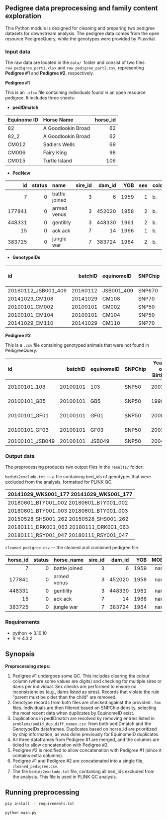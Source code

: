 ## **Pedigree data preprocessing and family content exploration**

This Python module is designed for cleaning and preparing two pedigree datasets for downstream analysis. The pedigree data comes from the open resource PedigreeQuery, while the genotypes were provided by Plusvital.

### Input data

The raw data are located in the `data/ `folder and consist of two files: `raw_pedigree_part1.xlsx` and `raw_pedigree_part2.csv`, representing **Pedigree #1**  and **Pedigree #2**, respectively.

**Pedigree #1**

This is an `.xlsx` file containing individuals found in an open resource pedigree. It includes three sheets:

* **pedIDmatch**

| Equinome ID | Horse Name         | horse_id |
| :---------- | :----------------- | -------: |
| 82          | A Goodlookin Broad |       62 |
| 82_2        | A Goodlookin Broad |       62 |
| CM012       | Sadlers Wells      |       69 |
| CM006       | Fairy King         |       98 |
| CM015       | Turtle Island      |      106 |

* **PedNew**

|     id | status | name          | sire_id | dam_id |  YOB | sex | colour | COB |
| -----: | -----: | :------------ | ------: | -----: | ---: | --: | :----- | :-- |
|      7 |      0 | battle joined |       3 |      6 | 1959 |   1 | b.     | USA |
| 177841 |      0 | armed venus   |       3 | 452020 | 1958 |   2 | b.     | USA |
| 448331 |      0 | gentility     |       3 | 448330 | 1961 |   2 | b.     | USA |
|     15 |      0 | ack ack       |       7 |     14 | 1966 |   1 | b.     | USA |
| 383725 |      0 | jungle war    |       7 | 383724 | 1964 |   2 | b.     | USA |

* **GenotypeIDs**

| id                  |  batchID | equinomeID | SNPChip | Year of Birth | Country Reported | sex    |
| :------------------ | -------: | :--------- | :------ | ------------: | :--------------- | :----- |
| 20160112_JSB001_409 | 20160112 | JSB001_409 | SNP670  |          1971 | Ireland          | Female |
| 20141029_CM108      | 20141029 | CM108      | SNP70   |          1973 | Ireland          | Female |
| 20100101_CM002      | 20100101 | CM002      | SNP50   |          1974 | Ireland          | Male   |
| 20100101_CM104      | 20100101 | CM104      | SNP50   |          1975 | Ireland          | Female |
| 20141029_CM110      | 20141029 | CM110      | SNP70   |          1976 | Ireland          | Female |

**Pedigree #2**

This is a `.csv` file containing genotyped animals that were not found in PedigreeQuery.

| id              |  batchID | equinomeID | SNPChip | Year of Birth | sex    | Country Reported | Horse Name      | Sire          | Dam           | Month of Birth | Country of Birth |
| :-------------- | -------: | :--------- | :------ | ------------: | :----- | :--------------- | :-------------- | :------------ | :------------ | :------------- | :--------------- |
| 20100101_103    | 20100101 | 103        | SNP50   |          2003 | Male   | New Zealand      | Condesire       | Traditionally | Fine Feather  | September      | New Zealand      |
| 20100101_GB5    | 20100101 | GB5        | SNP50   |          1999 | Female | Ireland          | Susan Glen      | Sacrament     | SanvacGlen    | May            | Ireland          |
| 20100101_GF01   | 20100101 | GF01       | SNP50   |          2000 | Male   | Ireland          | Rossmore Castle | WitnessBox    | LatinQuarter  | June           | Ireland          |
| 20100101_GF03   | 20100101 | GF03       | SNP50   |          2003 | Male   | Ireland          | Radiator Rooney | Elnadim       | QueenofTheMay | April          | Ireland          |
| 20100101_JSB049 | 20100101 | JSB049     | SNP50   |          2004 | Female | Ireland          | Ambereen        | Lils Boy      | Aeraiocht     | February       | Ireland          |

### Output data

The preprocessing produces two output files in the `results/` folder:

`bedids2exclude.txt` **—** a file containing bed_ids of genotypes that were excluded from the analysis, formatted for PLINK QC.

| 20141029_WKS001_177 20141029_WKS001_177 |
| -------------------------------------- |
| 20180601_BTY001_002 20180601_BTY001_002 |
| 20180601_BTY001_003 20180601_BTY001_003 |
| 20150528_SHS001_262 20150528_SHS001_262 |
| 20180111_DRK001_063 20180111_DRK001_063 |
| 20180111_RSY001_047 20180111_RSY001_047 |

`cleaned_pedigree.csv` — the cleaned and combined pedigree file.

| horse_id | status | horse_name    | sire_id | dam_id |  YOB | MOB | sex | colour | COB | equinome_id | bed_id | batch | snp_chip | country_reported | genotyped |
| -------: | -----: | :------------ | ------: | -----: | ---: | --: | --: | :----- | :-- | ----------: | -----: | ----: | -------: | ---------------: | :-------- |
|        7 |      0 | battle joined |       3 |      6 | 1959 | nan |   1 | b.     | USA |         nan |    nan |   nan |      nan |              nan | False     |
|   177841 |      0 | armed venus   |       3 | 452020 | 1958 | nan |   2 | b.     | USA |         nan |    nan |   nan |      nan |              nan | False     |
|   448331 |      0 | gentility     |       3 | 448330 | 1961 | nan |   2 | b.     | USA |         nan |    nan |   nan |      nan |              nan | False     |
|       15 |      0 | ack ack       |       7 |     14 | 1966 | nan |   1 | b.     | USA |         nan |    nan |   nan |      nan |              nan | False     |
|   383725 |      0 | jungle war    |       7 | 383724 | 1964 | nan |   2 | b.     | USA |         nan |    nan |   nan |      nan |              nan | False     |

### **Requirements**

* python => 3.10.10
* R => 4.3.2

## Synopsis

**Preprocessing steps:**

1) Pedigree #1 undergoes some QC. This includes clearing the colour column (where some values are digits) and checking for multiple sires or dams per individual. Sex checks are performed to ensure no inconsistencies (e.g., dams listed as sires). Records that violate the rule "parent must be older than the child" are removed.
2) Genotype records from both files are checked against the provided `.fam` files. Individuals are then filtered based on SNPChip density, selecting the most recent data when duplicates by EquinomeID exist.
3) Duplications in pedIDmatch are resolved by removing entries listed in `problems/pedid_dup_diff_names.csv `from both pedIDmatch and the GenotypeIDs dataframes. Duplicates based on horse_id are prioritized by chip information, as was done previously for EquinomeID duplicates.
4) All three dataframes from Pedigree #1 are merged, and the columns are tidied to allow concatenation with Pedigree #2.
5) Pedigree #2 is modified to allow concatenation with Pedigree #1 (since it contains extra columns).
6) Pedigree #1 and Pedigree #2 are concatenated into a single file,` cleaned_pedigree.csv`.
7) The file `bedids2exclude.txt` file, containing all bed_ids excluded from the analysis. This file is used in PLINK QC analysis.

## Running preprocessing

```bash
pip install -r requirements.txt

python main.py
```
